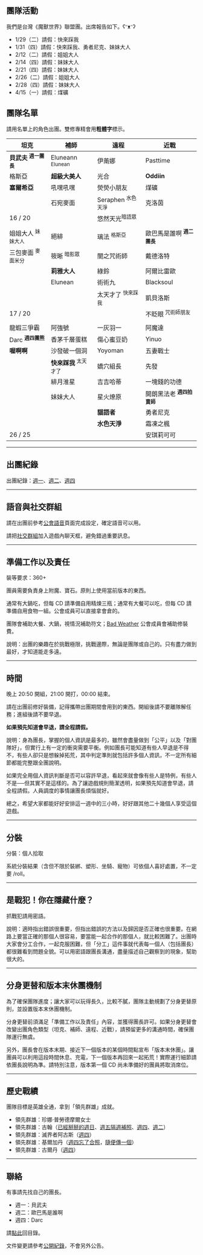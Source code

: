 ## 團隊活動

我們是台灣《魔獸世界》聯盟團。出席報告如下。ʕᵔᴥᵔʔ

- 1/29（二）請假：快來踩我
- 1/31（四）請假：快來踩我、勇者尼克、妹妹大人
- 2/12（二）請假：姐姐大人
- 2/14（四）請假：妹妹大人
- 2/21（四）請假：妹妹大人
- 2/26（二）請假：姐姐大人
- 2/28（四）請假：妹妹大人
- 4/15（一）請假：煤礦

## 團隊名單

請用名單上的角色出團。雙修專精會用**粗體字**標示。

| **坦克** | **補師** | **遠程** | **近戰** |
| --- | --- | --- | --- |
| **貝武夫** <sup>**週一團長**</sup> | Eluneann <sup>Elunean</sup> | 伊萳娜 | Pasttime |
| 格斯亞 | **超級大美人** | 光合 | **Oddiin** |
| **塞爾希亞** | 吼嘿吼嘿 | 熒熒小朋友 | 煤礦 |
| | 石宛麥面 | Seraphen <sup>水色天淨</sup> | 克洛茵 |
| 16 / 20 | | 悠然天光<sup>暗語眾</sup> | |
| | | | |
| 姐姐大人 <sup>妹妹大人</sup> | 絕緋 | 璃法 <sup>格斯亞</sup> | 歐巴馬是誰啊 <sup>**週二團長**</sup> |
| 三包麥面 <sup>麥面米分</sup> | 筱晰 <sup>暗影眾</sup> | 闇之咒術師 | 戴德洛特 |
| | **莉雅大人** | 綠鈴 | 阿爾比雷歐 |
| | Elunean | 術術九 | Blacksoul |
| | | 太天才了 <sup>快來踩我</sup> | 凱貝洛斯 |
| 17 / 20 | | | 不眨眼 <sup>咒術師朋友</sup> |
| | | | |
| 龍蝦三爭霸 | 阿強號 | 一灰羽一 | 阿魔達 |
| Darc <sup>**週四團熊**</sup> | 香茅千層蛋糕 | 傷心蜜豆奶 | Yinuo |
| **喔啊啊** | 沙發破一個洞 | Yoyoman | 五妻戰士 |
| | **快來踩我** <sup>太天才了</sup> | 嬌穴組長 | 先發 |
| | 緋月淮星 | 吉吉哈蒂 | 一塊錢的功德 |
| | 妹妹大人 | 星火燎原 | 開朗黑法老 <sup>**週四拍賣師**</sup> |
| | | **貓語者** | 勇者尼克 |
| | | **水色天淨** | 霜凍之楓 |
| 26 / 25 | | | 安琪莉可可 |

---

## 出團紀錄

出團紀錄：[週一](https://www.warcraftlogs.com/user/reports-list/256518/)、[週二](https://www.warcraftlogs.com/user/reports-list/822965/)、[週四](https://www.warcraftlogs.com/user/reports-list/302729/)

--- 

## 語音與社交群組

請在出團前參考[公會語音](https://badbadweather.github.io/voicechat.html)頁面完成設定，確定語音可以用。

請把[社交群組](https://blizzard.com/invite/9EVogsdqA)加入遊戲內聊天框，避免錯過重要訊息。

---

## 準備工作以及責任

裝等要求：360+

團員需要負責身上附魔、寶石。原則上使用當前版本的東西。

通常有大鍋吃，但每 CD 請準備自用精煉三瓶；通常有大餐可以吃，但每 CD 請準備自用食物一組。公會成員可以直接拿會倉的。

團隊會補助大餐、大鍋，視情況補助符文；[Bad Weather](https://badbadweather.github.io/) 公會成員會補助修裝費。

說明：出團的樂趣在於挑戰極限，挑戰邊際，無論是團隊或自己的。只有盡力做到最好，才知道能走多遠。

---

## 時間

晚上 20:50 開組，21:00 開打，00:00 結束。

請在出團前修好裝備，記得攜帶出團期間會用到的東西。開組後請不要離隊解任務；進組後請不要早退。

**如果預先知道會早退，請全程請假。**

說明：身為團長，掌握的個人資訊是最多的，雖然會盡量做到「公平」以及「對團隊好」，但實行上有一定的衝突需要平衡。例如團長可能知道有些人早退是不得不，有些人卻只是想躲掉拓荒，其中判定準則就包括許多個人資訊，不一定所有細節都能完整跟全團說明。

如果完全用個人資訊判斷是否可以容許早退，看起來就會像有些人是特例，有些人不是──但其實不是這樣的。為了讓遊戲規則簡潔透明，如果預先知道會早退，請全程請假。人員調度的事情讓團長煩惱就好。

總之，希望大家都能好好安排這一週中的三小時，好好跟其他二十幾個人享受這個遊戲。

---
## 分裝

分裝：個人拾取

系統分裝結果（含但不限於裝綁、塑形、坐騎、寵物）可依個人喜好處置，不一定要 /roll。

---

## 是戰犯！你在隱藏什麼？

抓戰犯請用密語。

說明：適時指出錯誤很重要，但指出錯誤的方法以及歸因是否正確也很重要。在網路上要當正確的那個人很容易，要當能一起合作的那個人，就比較困難了。出團時大家會分工合作，一起克服困難，但「分工」這件事就代表每一個人（包括團長）都很難看到問題全貌。可以用密語跟團長溝通，盡量描述自己觀察到的現象，幫助很大的。

---

## 分身更替和版本末休團機制

為了確保團隊進度；讓大家可以玩得長久，比較不膩，團隊主動規劃了分身更替原則，並設置版本末休團機制。

分身更替前須滿足「準備工作以及責任」內容，並獲得團長許可。如果分身更替會改變出團角色類型（坦克、補師、遠程、近戰），請預留更多的溝通時間，確保團隊運行無虞。

另外，團長會在版本末期、接近下一個版本的某個時間點宣布「版本末休團」。讓團員可以利用這段時間休息、充電，下一個版本再回來一起拓荒！實際運行細節請依團長說明為準。請特別注意，版本第一個 CD 尚未準備好的團員將取消席位。

---

## 歷史戰績

團隊目標是英雄全通，拿到「領先群雄」成就。

- 領先群雄：珍娜‧普勞德摩爾女士
- 領先群雄：古翰（[已經掰掰的週日](aotc_ghuun_sun.jpg)、[週五隔週補照](aotc_ghuun_fri.jpg)、[週四](aotc_ghuun_thu.jpg)、[週二](aotc_ghuun_tue.png)）
- 領先群雄：滅界者阿古斯（[週四](aotc_argus.jpg)）
- 領先群雄：基爾加丹（[週四忘了合照](aotc_kiljaeden.jpg)，[隨便傳一個](aotc_kiljaeden2.jpg)）
- 領先群雄：古爾丹（[週四](aotc_guldan.jpg)）

---

## 聯絡

有事請先找自己的團長。

- 週一：貝武夫
- 週二：歐巴馬是誰啊
- 週四：Darc

請[點此](https://badbadweather.github.io/)回目錄。

文件變更請參考[公開紀錄](https://github.com/badbadweather/badbadweather.github.io/commits/master/raid.md)，不會另外公告。

